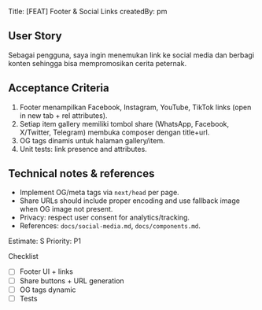 <!-- Copied/adapted: Footer & Social Links story for analyst -->
Title: [FEAT] Footer & Social Links
createdBy: pm

User Story
----------
Sebagai pengguna, saya ingin menemukan link ke social media dan berbagi konten sehingga bisa mempromosikan cerita peternak.

Acceptance Criteria
-------------------
1. Footer menampilkan Facebook, Instagram, YouTube, TikTok links (open in new tab + rel attributes).
2. Setiap item gallery memiliki tombol share (WhatsApp, Facebook, X/Twitter, Telegram) membuka composer dengan title+url.
3. OG tags dinamis untuk halaman gallery/item.
4. Unit tests: link presence and attributes.

Technical notes & references
---------------------------
- Implement OG/meta tags via `next/head` per page.
- Share URLs should include proper encoding and use fallback image when OG image not present.
- Privacy: respect user consent for analytics/tracking.
- References: `docs/social-media.md`, `docs/components.md`.

Estimate: S
Priority: P1

Checklist
- [ ] Footer UI + links
- [ ] Share buttons + URL generation
- [ ] OG tags dynamic
- [ ] Tests
